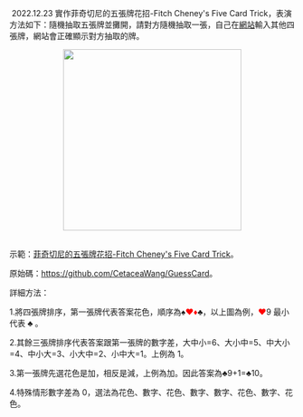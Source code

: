 <p>&nbsp;2022.12.23 實作菲奇切尼的五張牌花招-Fitch Cheney's Five Card Trick，表演方法如下：隨機抽取五張牌並攤開，請對方隨機抽取一張，自己在<a href="https://cingyue.cc/GuessCard/" target="_blank">網站</a>輸入其他四張牌，網站會正確顯示對方抽取的牌。</p><div class="separator" style="clear: both; text-align: center;"><a href="https://blogger.googleusercontent.com/img/b/R29vZ2xl/AVvXsEhEhc4tjaaG0uKa8iH9ZRn97qIdzWHwt1SdN86q_ji67AG3lizXqrMUxxxloJ3rzv-97LrOnNC7DWRQClRciyYcuHh_3J4zYMfmVOS7zye1cdJiRN7spqBvdsJXJi_WAfEn65w5NTn-kBubOkK8Ealf_UxT535nYrm0sBdB2uN3-2e2eJMzLO_zGvEm0A/s882/%E6%93%B7%E5%8F%96.PNG" style="margin-left: 1em; margin-right: 1em;"><img border="0" data-original-height="882" data-original-width="869" height="320" src="https://blogger.googleusercontent.com/img/b/R29vZ2xl/AVvXsEhEhc4tjaaG0uKa8iH9ZRn97qIdzWHwt1SdN86q_ji67AG3lizXqrMUxxxloJ3rzv-97LrOnNC7DWRQClRciyYcuHh_3J4zYMfmVOS7zye1cdJiRN7spqBvdsJXJi_WAfEn65w5NTn-kBubOkK8Ealf_UxT535nYrm0sBdB2uN3-2e2eJMzLO_zGvEm0A/s320/%E6%93%B7%E5%8F%96.PNG" width="315" /></a></div><br /><span><!--more--></span><p></p><p>示範：<a href="https://cingyue.cc/GuessCard" target="_blank">菲奇切尼的五張牌花招-Fitch Cheney's Five Card Trick</a>。</p><p>原始碼：<a href="https://github.com/CetaceaWang/GuessCard">https://github.com/CetaceaWang/GuessCard</a>。</p><p>詳細方法：</p><p>1.將四張牌排序，第一張牌代表答案花色，順序為♠<span style="color: red;">♥♦</span>♣，以上圖為例，<span style="color: red;">♥</span>9 最小代表 ♣ 。</p><p>2.其餘三張牌排序代表答案跟第一張牌的數字差，大中小=6、大小中=5、中大小=4、中小大=3、小大中=2、小中大=1。上例為 1。</p><p>3.第一張牌先選花色是加，相反是減，上例為加。因此答案為♣9+1=♣10。</p><p>4.特殊情形數字差為 0，選法為花色、數字、花色、數字、數字、花色、數字、花色。</p><p><br /></p><p><br /></p>
